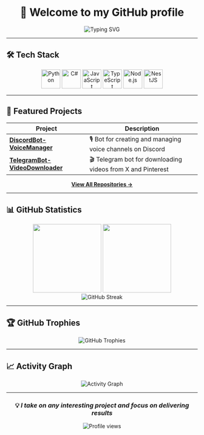 <div align="center">

# 👋 Welcome to my GitHub profile

<img src="https://readme-typing-svg.herokuapp.com?font=Fira+Code&size=22&duration=3000&pause=1000&color=3B82F6&center=true&vCenter=true&width=435&lines=Full+Stack+Developer;Bot+Creator;Problem+Solver;Always+Learning" alt="Typing SVG" />

</div>

---

## 🛠️ Tech Stack

<p align="center">
  <img src="https://cdn.jsdelivr.net/gh/devicons/devicon/icons/python/python-original.svg" alt="Python" width="50" height="50"/>
  <img src="https://cdn.jsdelivr.net/gh/devicons/devicon/icons/csharp/csharp-original.svg" alt="C#" width="50" height="50"/>
  <img src="https://cdn.jsdelivr.net/gh/devicons/devicon/icons/javascript/javascript-original.svg" alt="JavaScript" width="50" height="50"/>
  <img src="https://cdn.jsdelivr.net/gh/devicons/devicon/icons/typescript/typescript-original.svg" alt="TypeScript" width="50" height="50"/>
  <img src="https://cdn.jsdelivr.net/gh/devicons/devicon/icons/nodejs/nodejs-original.svg" alt="Node.js" width="50" height="50"/>
  <img src="https://www.svgrepo.com/show/354107/nestjs.svg" alt="NestJS" width="50" height="50"/>
</p>

---

## 🚀 Featured Projects

<div align="center">

| Project | Description |
|---------|-------------|
| [**DiscordBot-VoiceManager**](https://github.com/NEIDTM/DiscordBot-VoiceManager) | 🎙️ Bot for creating and managing voice channels on Discord |
| [**TelegramBot-VideoDownloader**](https://github.com/NEIDTM/TelegramBot-VideoDownloader) | 🎬 Telegram bot for downloading videos from X and Pinterest |

[**View All Repositories →**](https://github.com/NEIDTM?tab=repositories)

</div>

---

## 📊 GitHub Statistics

<div align="center">
  <img height="180em" src="https://github-readme-stats.vercel.app/api?username=NEIDTM&show_icons=true&theme=tokyonight&include_all_commits=true&count_private=true"/>
  <img height="180em" src="https://github-readme-stats.vercel.app/api/top-langs/?username=NEIDTM&layout=compact&langs_count=8&theme=tokyonight"/>
</div>

<div align="center">
  <img src="https://github-readme-streak-stats.herokuapp.com/?user=NEIDTM&theme=tokyonight" alt="GitHub Streak"/>
</div>

---

## 🏆 GitHub Trophies

<div align="center">
  <img src="https://github-profile-trophy.vercel.app/?username=NEIDTM&theme=tokyonight&no-frame=true&no-bg=false&margin-w=4&row=1" alt="GitHub Trophies"/>
</div>

---

## 📈 Activity Graph

<div align="center">
  <img src="https://github-readme-activity-graph.vercel.app/graph?username=NEIDTM&theme=tokyo-night&hide_border=true" alt="Activity Graph"/>
</div>

---

<div align="center">
  
### 💡 *I take on any interesting project and focus on delivering results*

<img src="https://komarev.com/ghpvc/?username=NEIDTM&color=blueviolet&style=flat-square&label=Profile+Views" alt="Profile views"/>

</div>
